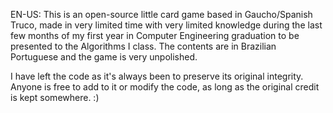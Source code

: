 EN-US: This is an open-source little card game based in Gaucho/Spanish Truco, made in very limited time with very limited knowledge during the last few months of my first year in Computer Engineering graduation to be presented to the Algorithms I class. The contents are in Brazilian Portuguese and the game is very unpolished.

I have left the code as it's always been to preserve its original integrity. Anyone is free to add to it or modify the code, as long as the original credit is kept somewhere. :) 
